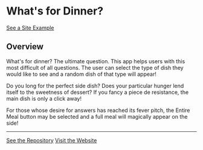 # What's for Dinner?
[See a Site Example](https://imgur.com/KPu5CER)
## Overview
What's for dinner? The ultimate question. This app helps users with this most difficult of all questions. The user can select the type of dish they would like to see and a random dish of that type will appear!

Do you long for the perfect side dish? Does your particular hunger lend itself to the sweetness of dessert? If you fancy a piece de resistance, the main dish is only a click away!

For those whose desire for answers has reached its fever pitch, the Entire Meal button may be selected and a full meal will magically appear on the side!

---


 [See the Repository](git@github.com:KATIETOLER/whats-for-dinner.git)
 [Visit the Website](https://katietoler.github.io/whats-for-dinner/)
